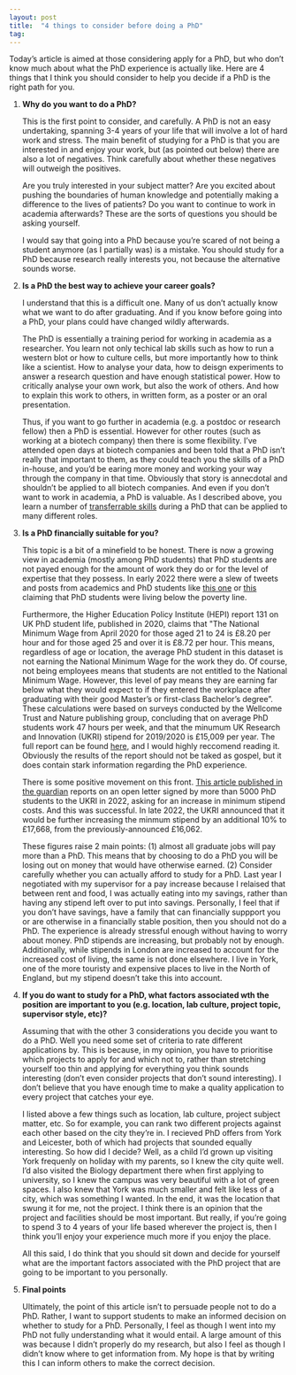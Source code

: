 ```yaml
---
layout: post
title:  "4 things to consider before doing a PhD"
tag: 
---
```


Today’s article is aimed at those considering apply for a PhD, but who don’t know much about what the PhD experience is actually like. Here are 4 things that I think you should consider to help you decide if a PhD is the right path for you.

1. **Why do you want to do a PhD?**
    
    This is the first point to consider, and carefully. A PhD is not an easy undertaking, spanning 3-4 years of your life that will involve a lot of hard work and stress. The main benefit of studying for a PhD is that you are interested in and enjoy your work, but (as pointed out below) there are also a lot of negatives. Think carefully about whether these negatives will outweigh the positives.
    
    Are you truly interested in your subject matter? Are you excited about pushing the boundaries of human knowledge and potentially making a difference to the lives of patients? Do you want to continue to work in academia afterwards? These are the sorts of questions you should be asking yourself.
    
    I would say that going into a PhD because you’re scared of not being a student anymore (as I partially was) is a mistake. You should study for a PhD because research really interests you, not because the alternative sounds worse.
    
2. **Is a PhD the best way to achieve your career goals?**
    
    I understand that this is a difficult one. Many of us don’t actually know what we want to do after graduating. And if you know before going into a PhD, your plans could have changed wildly afterwards.
    
    The PhD is essentially a training period for working in academia as a researcher. You learn not only techical lab skills such as how to run a western blot or how to culture cells, but more importantly how to think like a scientist. How to analyse your data, how to deisgn experiments to answer a research question and have enough statistical power. How to critically analyse your own work, but also the work of others. And how to explain this work to others, in written form, as a poster or an oral presentation.
    
    Thus, if you want to go further in academia (e.g. a postdoc or research fellow) then a PhD is essential. However for other routes (such as working at a biotech company) then there is some flexibility. I’ve attended open days at biotech companies and been told that a PhD isn’t really that important to them, as they could teach you the skills of a PhD in-house, and you’d be earing more money and working your way through the company in that time. Obviously that story is annecdotal and shouldn’t be applied to all biotech companies. And even if you don’t want to work in academia, a PhD is valuable. As I described above, you learn a number of [transferrable skills]([https://careercenter.umich.edu/article/phd-transferable-skills](https://careercenter.umich.edu/article/phd-transferable-skills)) during a PhD that can be applied to many different roles. 
    
3. **Is a PhD financially suitable for you?**
    
    This topic is a bit of a minefield to be honest. There is now a growing view in academia (mostly among PhD students) that PhD students are not payed enough for the amount of work they do or for the level of expertise that they possess. In early 2022 there were a slew of tweets and posts from academics and PhD students like [this one]([https://twitter.com/simonoxfphys/status/1541377522188918786](https://twitter.com/simonoxfphys/status/1541377522188918786)) or [this]([https://theboar.org/2022/07/student-cost-of-living/](https://theboar.org/2022/07/student-cost-of-living/)) claiming that PhD students were living below the poverty line.  
    
    Furthermore, the Higher Education Policy Institute (HEPI) report 131 on UK PhD student life, published in 2020, claims that "The National Minimum Wage from April 2020 for those aged 21 to 24 is £8.20 per hour and for those aged 25 and over it is £8.72 per hour. This means, regardless of age or location, the average PhD student in this dataset is not earning the National Minimum Wage for the work they do. Of course, not being employees means that students are not entitled to the National Minimum Wage. However, this level of pay means they are earning far below what they would expect to if they entered the workplace after graduating with their good Master’s or first-class Bachelor’s degree”. These calculations were based on surveys conducted by the Wellcome Trust and Nature publishing group, concluding that on average PhD students work 47 hours per week, and that the minumum UK Research and Innovation (UKRI) stipend for 2019/2020 is £15,009 per year. The full report can be found [here]([https://www.hepi.ac.uk/wp-content/uploads/2020/06/PhD-Life_The-UK-Student-Experience_HEPI-Report-131.pdf](https://www.hepi.ac.uk/wp-content/uploads/2020/06/PhD-Life_The-UK-Student-Experience_HEPI-Report-131.pdf)), and I would highly reccomend reading it. Obviously the results of the report should not be taked as gospel, but it does contain stark information regarding the PhD experience.
    
    There is some positive movement on this front. [This article published in the guardian]([https://www.theguardian.com/education/2022/jul/03/uk-graduate-students-call-for-more-support-as-cost-of-living-crisis-bites](https://www.theguardian.com/education/2022/jul/03/uk-graduate-students-call-for-more-support-as-cost-of-living-crisis-bites)) reports on an open letter signed by more than 5000 PhD students to the UKRI in 2022, asking for an increase in minimum stipend costs. And this was successful. In late 2022, the UKRI announced that it would be further increasing the minmum stipend by an additional 10% to £17,668, from the previously-announced £16,062.
    
    These figures raise 2 main points: (1) almost all graduate jobs will pay more than a PhD. This means that by choosing to do a PhD you will be losing out on money that would have otherwise earned. (2) Consider carefully whether you can actually afford to study for a PhD. Last year I negotiated with my supervisor for a pay increase because I relaised that between rent and food, I was actually eating into my savings, rather than having any stipend left over to put into savings. Personally, I feel that if you don’t have savings, have a family that can financially suppport you or are otherwise in a financially stable position, then you should not do a PhD. The experience is already stressful enough without having to worry about money. PhD stipends are increasing, but probably not by enough. Additionally, while stipends in London are increased to account for the increased cost of living, the same is not done elsewhere. I live in York, one of the more touristy and expensive places to live in the North of England, but my stipend doesn’t take this into account.
    
4. **If you do want to study for a PhD, what factors associated wth the position are important to you (e.g. location, lab culture, project topic, supervisor style, etc)?**
    
    Assuming that with the other 3 considerations you decide you want to do a PhD. Well you need some set of criteria to rate different applications by. This is because, in my opinion, you have to prioritise which projects to apply for and which not to, rather than stretching yourself too thin and applying for everything you think sounds interesting (don’t even consider projects that don’t sound interesting). I don’t believe that you have enough time to make a quality application to every project that catches your eye.
    
    I listed above a few things such as location, lab culture, project subject matter, etc. So for example, you can rank two different projects against each other based on the city they’re in. I recieved PhD offers from York and Leicester, both of which had projects that sounded equally interesting. So how did I decide? Well, as a child I’d grown up visiting York frequenly on holiday with my parents, so I knew the city quite well. I’d also visited the Biology department there when first applying to university, so I knew the campus was very beautiful with a lot of green spaces. I also knew that York was much smaller and felt like less of a city, which was something I wanted. In the end, it was the location that swung it for me, not the project. I think there is an opinion that the project and facilities should be most important. But really, if you’re going to spend 3 to 4 years of your life based wherever the project is, then I think you’ll enjoy your experience much more if you enjoy the place.
    
    All this said, I do think that you should sit down and decide for yourself what are the important factors associated with the PhD project that are going to be important to you personally.
    
5. **Final points**
    
    Ultimately, the point of this article isn’t to persuade people not to do a PhD. Rather, I want to support students to make an informed decision on whether to study for a PhD. Personally, I feel as though I went into my PhD not fully understanding what it would entail. A large amount of this was because I didn’t properly do my research, but also I feel as though I didn’t know where to get information from. My hope is that by writing this I can inform others to make the correct decision.